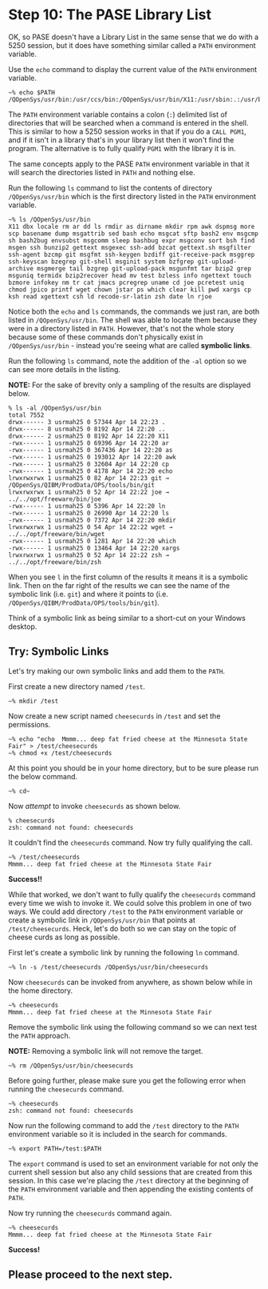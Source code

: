 # Step 10: The PASE Library List

OK, so PASE doesn't have a Library List in the same sense that we do with a 5250 session, but it does have something similar called a `PATH` environment variable.

Use the `echo` command to display the current value of the `PATH` environment variable.

```text
~% echo $PATH
/QOpenSys/usr/bin:/usr/ccs/bin:/QOpenSys/usr/bin/X11:/usr/sbin:.:/usr/bin:/home/USRMAH25/bin
```

The `PATH` environment variable contains a colon \(`:`\) delimited list of directories that will be searched when a command is entered in the shell. This is similar to how a 5250 session works in that if you do a `CALL PGM1`, and if it isn't in a library that's in your library list then it won't find the program. The alternative is to fully qualify `PGM1` with the library it is in.

The same concepts apply to the PASE `PATH` environment variable in that it will search the directories listed in `PATH` and nothing else.

Run the following `ls` command to list the contents of directory `/QOpenSys/usr/bin` which is the first directory listed in the `PATH` environment variable.

```text
~% ls /QOpenSys/usr/bin
X11 dbx locale rm ar dd ls rmdir as dirname mkdir rpm awk dspmsg more scp basename dump msgattrib sed bash echo msgcat sftp bash2 env msgcmp sh bash2bug envsubst msgcomm sleep bashbug expr msgconv sort bsh find msgen ssh bunzip2 gettext msgexec ssh-add bzcat gettext.sh msgfilter ssh-agent bzcmp git msgfmt ssh-keygen bzdiff git-receive-pack msggrep ssh-keyscan bzegrep git-shell msginit system bzfgrep git-upload-archive msgmerge tail bzgrep git-upload-pack msgunfmt tar bzip2 grep msguniq termidx bzip2recover head mv test bzless info ngettext touch bzmore infokey nm tr cat jmacs pcregrep uname cd joe pcretest uniq chmod jpico printf wget chown jstar ps which clear kill pwd xargs cp ksh read xgettext csh ld recode-sr-latin zsh date ln rjoe
```

Notice both the `echo` and `ls` commands, the commands we just ran, are both listed in `/QOpenSys/usr/bin`. The shell was able to locate them because they were in a directory listed in `PATH`. However, that's not the whole story because some of these commands don't physically exist in `/QOpenSys/usr/bin` - instead you're seeing what are called **symbolic links**.

Run the following `ls` command, note the addition of the `-al` option so we can see more details in the listing.

**NOTE:** For the sake of brevity only a sampling of the results are displayed below.

```text
% ls -al /QOpenSys/usr/bin 
total 7552 
drwx------ 3 usrmah25 0 57344 Apr 14 22:23 . 
drwx------ 8 usrmah25 0 8192 Apr 14 22:20 ..
drwx------ 2 usrmah25 0 8192 Apr 14 22:20 X11 
-rwx------ 1 usrmah25 0 69396 Apr 14 22:20 ar 
-rwx------ 1 usrmah25 0 367436 Apr 14 22:20 as 
-rwx------ 1 usrmah25 0 193012 Apr 14 22:20 awk
-rwx------ 1 usrmah25 0 32604 Apr 14 22:20 cp 
-rwx------ 1 usrmah25 0 4178 Apr 14 22:20 echo 
lrwxrwxrwx 1 usrmah25 0 82 Apr 14 22:23 git → /QOpenSys/QIBM/ProdData/OPS/tools/bin/git 
lrwxrwxrwx 1 usrmah25 0 52 Apr 14 22:22 joe → ../../opt/freeware/bin/joe
-rwx------ 1 usrmah25 0 5396 Apr 14 22:20 ln 
-rwx------ 1 usrmah25 0 26990 Apr 14 22:20 ls 
-rwx------ 1 usrmah25 0 7372 Apr 14 22:20 mkdir 
lrwxrwxrwx 1 usrmah25 0 54 Apr 14 22:22 wget → ../../opt/freeware/bin/wget 
-rwx------ 1 usrmah25 0 1281 Apr 14 22:20 which 
-rwx------ 1 usrmah25 0 13464 Apr 14 22:20 xargs
lrwxrwxrwx 1 usrmah25 0 52 Apr 14 22:22 zsh → ../../opt/freeware/bin/zsh
```

When you see `l` in the first column of the results it means it is a symbolic link. Then on the far right of the results we can see the name of the symbolic link \(i.e. `git`\) and where it points to \(i.e. `/QOpenSys/QIBM/ProdData/OPS/tools/bin/git`\).

Think of a symbolic link as being similar to a short-cut on your Windows desktop.

## Try: Symbolic Links

Let's try making our own symbolic links and add them to the `PATH`.

First create a new directory named `/test`.

```text
~% mkdir /test
```

Now create a new script named `cheesecurds` in `/test` and set the permissions.

```text
~% echo "echo  Mmmm... deep fat fried cheese at the Minnesota State Fair" > /test/cheesecurds
~% chmod +x /test/cheesecurds
```

At this point you should be in your home directory, but to be sure please run the below command.

```text
~% cd~
```

Now _attempt_ to invoke `cheesecurds` as shown below.

```text
% cheesecurds 
zsh: command not found: cheesecurds
```

It couldn't find the `cheesecurds` command. Now try fully qualifying the call.

```text
~% /test/cheesecurds 
Mmmm... deep fat fried cheese at the Minnesota State Fair
```

**Success!!**

While that worked, we don't want to fully qualify the `cheesecurds` command every time we wish to invoke it. We could solve this problem in one of two ways. We could add directory `/test` to the `PATH` environment variable or create a symbolic link in `/QOpenSys/usr/bin` that points at `/test/cheesecurds`. Heck, let's do both so we can stay on the topic of cheese curds as long as possible.

First let's create a symbolic link by running the following `ln` command.

```text
~% ln -s /test/cheesecurds /QOpenSys/usr/bin/cheesecurds
```

Now `cheesecurds` can be invoked from anywhere, as shown below while in the home directory.

```text
~% cheesecurds 
Mmmm... deep fat fried cheese at the Minnesota State Fair
```

Remove the symbolic link using the following command so we can next test the `PATH` approach.

**NOTE:** Removing a symbolic link will not remove the target.

```text
~% rm /QOpenSys/usr/bin/cheesecurds
```

Before going further, please make sure you get the following error when running the `cheesecurds` command.

```text
~% cheesecurds 
zsh: command not found: cheesecurds
```

Now run the following command to add the `/test` directory to the `PATH` environment variable so it is included in the search for commands.

```text
~% export PATH=/test:$PATH
```

The `export` command is used to set an environment variable for not only the current shell session but also any child sessions that are created from this session. In this case we're placing the `/test` directory at the beginning of the `PATH` environment variable and then appending the existing contents of `PATH`.

Now try running the `cheesecurds` command again.

```text
~% cheesecurds 
Mmmm... deep fat fried cheese at the Minnesota State Fair
```

**Success!**

## Please proceed to the next step.

